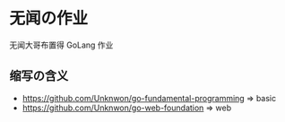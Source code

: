 # 无闻の作业
无闻大哥布置得 GoLang 作业

## 缩写の含义
* https://github.com/Unknwon/go-fundamental-programming => basic
* https://github.com/Unknwon/go-web-foundation => web
